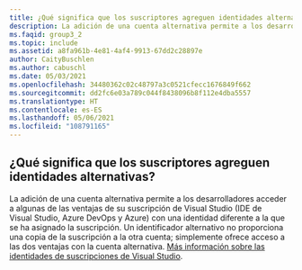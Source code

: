 ```yaml
---
title: ¿Qué significa que los suscriptores agreguen identidades alternativas?
description: La adición de una cuenta alternativa permite a los desarrolladores acceder a algunas de las ventajas de su suscripción de Visual Studio (IDE de VS, Azure DevOps...
ms.faqid: group3_2
ms.topic: include
ms.assetid: a8fa961b-4e81-4af4-9913-67dd2c28897e
author: CaityBuschlen
ms.author: cabuschl
ms.date: 05/03/2021
ms.openlocfilehash: 34480362c02c48797a3c0521cfecc1676849f662
ms.sourcegitcommit: dd2fc6e03a789c044f8438096b8f112e4dba5557
ms.translationtype: HT
ms.contentlocale: es-ES
ms.lasthandoff: 05/06/2021
ms.locfileid: "108791165"
---
```

## <a name="what-does-it-mean-when-my-subscribers-add-alternate-identities"></a>¿Qué significa que los suscriptores agreguen identidades alternativas?

La adición de una cuenta alternativa permite a los desarrolladores acceder a algunas de las ventajas de su suscripción de Visual Studio (IDE de Visual Studio, Azure DevOps y Azure) con una identidad diferente a la que se ha asignado la suscripción. Un identificador alternativo no proporciona una copia de la suscripción a la otra cuenta; simplemente ofrece acceso a las dos ventajas con la cuenta alternativa. [Más información sobre las identidades de suscripciones de Visual Studio](https://docs.microsoft.com/visualstudio/subscriptions/vs-alternate-identity).
